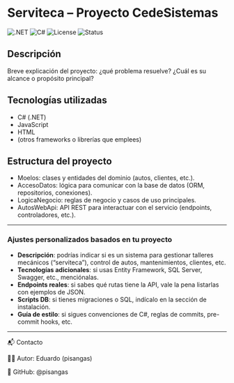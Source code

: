 # Serviteca – Proyecto CedeSistemas
![.NET](https://img.shields.io/badge/.NET-8.0-blueviolet?logo=dotnet&logoColor=white)
![C#](https://img.shields.io/badge/C%23-Programming-green?logo=csharp&logoColor=white)
![License](https://img.shields.io/badge/License-MIT-yellow.svg)
![Status](https://img.shields.io/badge/Status-En%20desarrollo-orange)


## Descripción
Breve explicación del proyecto: ¿qué problema resuelve? ¿Cuál es su alcance o propósito principal?

## Tecnologías utilizadas
- C# (.NET)
- JavaScript
- HTML
- (otros frameworks o librerías que emplees)

## Estructura del proyecto
- Moelos: clases y entidades del dominio (autos, clientes, etc.).
- AccesoDatos: lógica para comunicar con la base de datos (ORM, repositorios, conexiones).
- LogicaNegocio: reglas de negocio y casos de uso principales.
- AutosWebApi: API REST para interactuar con el servicio (endpoints, controladores, etc.).


---

###  Ajustes personalizados basados en tu proyecto

- **Descripción**: podrías indicar si es un sistema para gestionar talleres mecánicos (“serviteca”), control de autos, mantenimientos, clientes, etc.
- **Tecnologías adicionales**: si usas Entity Framework, SQL Server, Swagger, etc., menciónalas.
- **Endpoints reales**: si sabes qué rutas tiene la API, vale la pena listarlas con ejemplos de JSON.
- **Scripts DB**: si tienes migraciones o SQL, indícalo en la sección de instalación.
- **Guía de estilo**: si sigues convenciones de C#, reglas de commits, pre-commit hooks, etc.

-------
📬 Contacto

👨‍💻 Autor: Eduardo (pisangas)

🔗 GitHub: @pisangas

